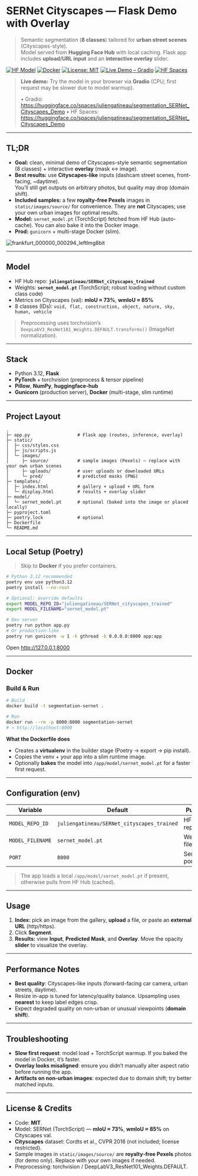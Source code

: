 # SERNet Cityscapes — Flask Demo with Overlay

> Semantic segmentation (**8 classes**) tailored for **urban street scenes** (Cityscapes-style).  
> Model served from **Hugging Face Hub** with local caching. Flask app includes **upload/URL input** and an **interactive overlay** slider.

[![HF Model](https://img.shields.io/badge/HF%20Hub-SERNet--cityscapes-blue)](https://huggingface.co/juliengatineau/SERNet_cityscapes_trained)
[![Docker](https://img.shields.io/badge/Docker-ready-2496ED)](#docker)
[![License: MIT](https://img.shields.io/badge/License-MIT-black.svg)](LICENSE)
[![Live Demo – Gradio](https://img.shields.io/badge/Demo-Gradio-FF4B4B?logo=gradio)](https://huggingface.co/spaces/juliengatineau/segmentation_SERNet_Cityscapes_Demo)
[![HF Spaces](https://img.shields.io/badge/Spaces-Live%20Demo-black?logo=huggingface)](https://huggingface.co/spaces/juliengatineau/segmentation_SERNet_Cityscapes_Demo)

> **Live demo:** Try the model in your browser via **Gradio** (CPU; first request may be slower due to model warmup).
>
> • Gradio: https://huggingface.co/spaces/juliengatineau/segmentation_SERNet_Cityscapes_Demo
> • HF Spaces: https://huggingface.co/spaces/juliengatineau/segmentation_SERNet_Cityscapes_Demo

---

## TL;DR

-   **Goal:** clean, minimal demo of Cityscapes-style semantic segmentation (8 classes) + interactive **overlay** (mask ↔ image).
-   **Best results:** use **Cityscapes-like** inputs (dashcam street scenes, front-facing, ~daytime).  
    You’ll still get outputs on arbitrary photos, but quality may drop (domain shift).
-   **Included samples:** a few **royalty‑free Pexels** images in `static/images/source/` for convenience. They are **not** Cityscapes; use your own urban images for optimal results.
-   **Model:** `sernet_model.pt` (TorchScript) fetched from HF Hub (auto-cache). You can also bake it into the Docker image.
-   **Prod:** `gunicorn` + multi-stage Docker (slim).

![frankfurt_000000_000294_leftImg8bit](https://github.com/user-attachments/assets/aa82e1e9-325e-4726-afd5-e503f6407da1)

---

## Model

-   HF Hub repo: **`juliengatineau/SERNet_cityscapes_trained`**
-   Weights: **`sernet_model.pt`** (TorchScript; robust loading without custom class code)
-   Metrics on Cityscapes (val): **mIoU ≈ 73%**, **wmIoU ≈ 85%**
-   8 classes (IDs): `void, flat, construction, object, nature, sky, human, vehicle`

> Preprocessing uses torchvision’s `DeepLabV3_ResNet101_Weights.DEFAULT.transforms()` (ImageNet normalization).

---

## Stack

-   Python 3.12, **Flask**
-   **PyTorch** + torchvision (preprocess & tensor pipeline)
-   **Pillow**, **NumPy**, **huggingface-hub**
-   **Gunicorn** (production server), **Docker** (multi-stage, slim runtime)

---

## Project Layout

```
.
├─ app.py                  # Flask app (routes, inference, overlay)
├─ static/
│  ├─ css/styles.css
│  ├─ js/scripts.js
│  └─ images/
│     ├─ source/           # sample images (Pexels) – replace with your own urban scenes
│     ├─ uploads/          # user uploads or downloaded URLs
│     └─ pred/             # predicted masks (PNG)
├─ templates/
│  ├─ index.html           # gallery + upload + URL form
│  └─ display.html         # results + overlay slider
├─ model/
│  └─ sernet_model.pt      # optional (baked into the image or placed locally)
├─ pyproject.toml
├─ poetry.lock             # optional
├─ Dockerfile
└─ README.md
```

---

## Local Setup (Poetry)

> Skip to **Docker** if you prefer containers.

```bash
# Python 3.12 recommended
poetry env use python3.12
poetry install --no-root

# Optional: override defaults
export MODEL_REPO_ID="juliengatineau/SERNet_cityscapes_trained"
export MODEL_FILENAME="sernet_model.pt"

# Dev server
poetry run python app.py
# Or production-like
poetry run gunicorn -w 1 -k gthread -b 0.0.0.0:8000 app:app
```

Open http://127.0.0.1:8000

---

## Docker

### Build & Run

```bash
# Build
docker build -t segmentation-sernet .

# Run
docker run --rm -p 8000:8000 segmentation-sernet
# → http://localhost:8000
```

**What the Dockerfile does**

-   Creates a **virtualenv** in the builder stage (Poetry → export → pip install).
-   Copies the venv + your app into a slim runtime image.
-   Optionally **bakes** the model into `/app/model/sernet_model.pt` for a faster first request.

---

## Configuration (env)

| Variable         | Default                                    | Purpose           |
| ---------------- | ------------------------------------------ | ----------------- |
| `MODEL_REPO_ID`  | `juliengatineau/SERNet_cityscapes_trained` | HF Hub repository |
| `MODEL_FILENAME` | `sernet_model.pt`                          | Weights filename  |
| `PORT`           | `8000`                                     | Serve port        |

> The app loads a local `/app/model/sernet_model.pt` if present, otherwise pulls from HF Hub (cached).

---

## Usage

1. **Index:** pick an image from the gallery, **upload** a file, or paste an **external URL** (http/https).
2. Click **Segment**.
3. **Results:** view **Input**, **Predicted Mask**, and **Overlay**. Move the opacity **slider** to visualize the overlay.

---

## Performance Notes

-   **Best quality**: Cityscapes-like inputs (forward-facing car camera, urban streets, daytime).
-   Resize in-app is tuned for latency/quality balance. Upsampling uses **nearest** to keep label edges crisp.
-   Expect degraded quality on non-urban or unusual viewpoints (**domain shift**).

---

## Troubleshooting

-   **Slow first request**: model load + TorchScript warmup. If you baked the model in Docker, it’s faster.
-   **Overlay looks misaligned**: ensure you didn’t manually alter aspect ratio before running the app.
-   **Artifacts on non‑urban images**: expected due to domain shift; try better matched inputs.

---

## License & Credits

-   Code: **MIT**.
-   Model: SERNet (TorchScript) — **mIoU ≈ 73%**, **wmIoU ≈ 85%** on Cityscapes val.
-   **Cityscapes** dataset: Cordts et al., CVPR 2016 (not included; license restricted).
-   Sample images in `static/images/source/` are **royalty‑free Pexels** photos (for demo only). Replace with your own images if needed.
-   Preprocessing: torchvision / DeepLabV3_ResNet101_Weights.DEFAULT.
